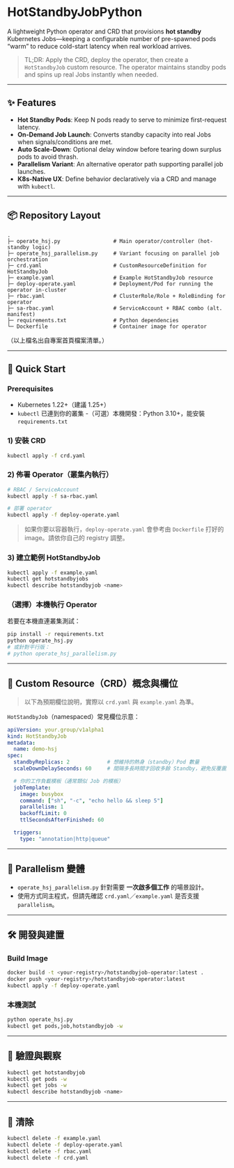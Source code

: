 # HotStandbyJobPython

A lightweight Python operator and CRD that provisions **hot standby** Kubernetes Jobs—keeping a configurable number of pre-spawned pods “warm” to reduce cold-start latency when real workload arrives.

> TL;DR: Apply the CRD, deploy the operator, then create a `HotStandbyJob` custom resource. The operator maintains standby pods and spins up real Jobs instantly when needed.

---

## ✨ Features

- **Hot Standby Pods**: Keep N pods ready to serve to minimize first-request latency.  
- **On-Demand Job Launch**: Converts standby capacity into real Jobs when signals/conditions are met.  
- **Auto Scale-Down**: Optional delay window before tearing down surplus pods to avoid thrash.  
- **Parallelism Variant**: An alternative operator path supporting parallel job launches.  
- **K8s-Native UX**: Define behavior declaratively via a CRD and manage with `kubectl`.

---

## 📦 Repository Layout

```
.
├─ operate_hsj.py                 # Main operator/controller (hot-standby logic)
├─ operate_hsj_parallelism.py     # Variant focusing on parallel job orchestration
├─ crd.yaml                       # CustomResourceDefinition for HotStandbyJob
├─ example.yaml                   # Example HotStandbyJob resource
├─ deploy-operate.yaml            # Deployment/Pod for running the operator in-cluster
├─ rbac.yaml                      # ClusterRole/Role + RoleBinding for operator
├─ sa-rbac.yaml                   # ServiceAccount + RBAC combo (alt. manifest)
├─ requirements.txt               # Python dependencies
└─ Dockerfile                     # Container image for operator
```
（以上檔名出自專案首頁檔案清單。）

---

## 🚀 Quick Start

### Prerequisites
- Kubernetes 1.22+（建議 1.25+）
- `kubectl` 已連到你的叢集
-（可選）本機開發：Python 3.10+，能安裝 `requirements.txt`

### 1) 安裝 CRD
```bash
kubectl apply -f crd.yaml
```

### 2) 佈署 Operator（叢集內執行）
```bash
# RBAC / ServiceAccount
kubectl apply -f sa-rbac.yaml

# 部署 operator
kubectl apply -f deploy-operate.yaml
```

> 如果你要以容器執行，`deploy-operate.yaml` 會參考由 `Dockerfile` 打好的 image。請依你自己的 registry 調整。

### 3) 建立範例 HotStandbyJob
```bash
kubectl apply -f example.yaml
kubectl get hotstandbyjobs
kubectl describe hotstandbyjob <name>
```

### （選擇）本機執行 Operator
若要在本機直連叢集測試：
```bash
pip install -r requirements.txt
python operate_hsj.py
# 或針對平行版：
# python operate_hsj_parallelism.py
```

---

## 🧩 Custom Resource（CRD）概念與欄位

> 以下為預期欄位說明，實際以 `crd.yaml` 與 `example.yaml` 為準。

`HotStandbyJob`（namespaced）常見欄位示意：

```yaml
apiVersion: your.group/v1alpha1
kind: HotStandbyJob
metadata:
  name: demo-hsj
spec:
  standbyReplicas: 2            # 想維持的熱身（standby）Pod 數量
  scaleDownDelaySeconds: 60     # 間隔多長時間才回收多餘 Standby，避免反覆震盪

  # 你的工作負載模板（通常類似 Job 的模板）
  jobTemplate:
    image: busybox
    command: ["sh", "-c", "echo hello && sleep 5"]
    parallelism: 1
    backoffLimit: 0
    ttlSecondsAfterFinished: 60

  triggers:
    type: "annotation|http|queue"
```

---

## 🔄 Parallelism 變體

- `operate_hsj_parallelism.py` 針對需要 **一次啟多個工作** 的場景設計。
- 使用方式同主程式，但請先確認 `crd.yaml`／`example.yaml` 是否支援 `parallelism`。

---

## 🛠️ 開發與建置

### Build Image
```bash
docker build -t <your-registry>/hotstandbyjob-operator:latest .
docker push <your-registry>/hotstandbyjob-operator:latest
kubectl apply -f deploy-operate.yaml
```

### 本機測試
```bash
python operate_hsj.py
kubectl get pods,job,hotstandbyjob -w
```

---

## 🧪 驗證與觀察

```bash
kubectl get hotstandbyjob
kubectl get pods -w
kubectl get jobs -w
kubectl describe hotstandbyjob <name>
```
---

## 🧹 清除

```bash
kubectl delete -f example.yaml
kubectl delete -f deploy-operate.yaml
kubectl delete -f rbac.yaml
kubectl delete -f crd.yaml
```